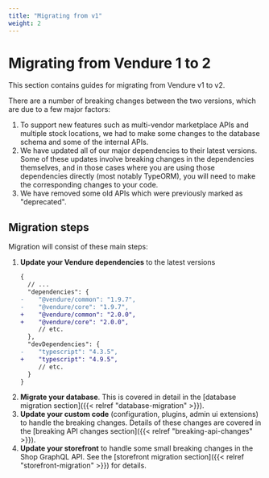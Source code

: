 ```yaml
---
title: "Migrating from v1"
weight: 2
---
```


# Migrating from Vendure 1 to 2

This section contains guides for migrating from Vendure v1 to v2.

There are a number of breaking changes between the two versions, which are due to a few major factors:

1. To support new features such as multi-vendor marketplace APIs and multiple stock locations, we had to make some changes to the database schema and some of the internal APIs.
2. We have updated all of our major dependencies to their latest versions. Some of these updates involve breaking changes in the dependencies themselves, and in those cases where you are using those dependencies directly (most notably TypeORM), you will need to make the corresponding changes to your code.
3. We have removed some old APIs which were previously marked as "deprecated".

## Migration steps

Migration will consist of these main steps:

1. **Update your Vendure dependencies** to the latest versions
   ```diff
   {
     // ...
     "dependencies": {
   -    "@vendure/common": "1.9.7",
   -    "@vendure/core": "1.9.7",
   +    "@vendure/common": "2.0.0",
   +    "@vendure/core": "2.0.0",
        // etc.
     },
     "devDependencies": {
   -    "typescript": "4.3.5",
   +    "typescript": "4.9.5",
        // etc.
     }
   }
   ```
2. **Migrate your database**. This is covered in detail in the [database migration section]({{< relref "database-migration" >}}).
3. **Update your custom code** (configuration, plugins, admin ui extensions) to handle the breaking changes. Details of these changes are covered in the [breaking API changes section]({{< relref "breaking-api-changes" >}}).
4. **Update your storefront** to handle some small breaking changes in the Shop GraphQL API. See the [storefront migration section]({{< relref "storefront-migration" >}}) for details.
